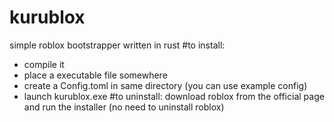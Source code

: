 # kurublox
simple roblox bootstrapper written in rust
#to install:
* compile it
* place a executable file somewhere
* create a Config.toml in same directory (you can use example config)
* launch kurublox.exe
#to uninstall:
download roblox from the official page and run the installer (no need to uninstall roblox)
